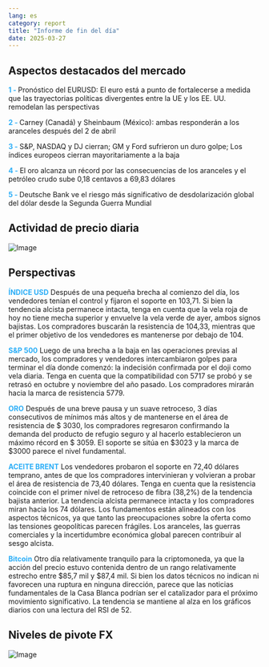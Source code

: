 ```yaml
---
lang: es
category: report
title: "Informe de fin del día"
date: 2025-03-27
---
```



<h2>Aspectos destacados del mercado</h2>
<strong style="color: #2caef7;">1 - </strong> Pronóstico del EURUSD: El euro está a punto de fortalecerse a medida que las trayectorias políticas divergentes entre la UE y los EE. UU. remodelan las perspectivas

<strong style="color: #2caef7;">2 - </strong> Carney (Canadá) y Sheinbaum (México): ambas responderán a los aranceles después del 2 de abril

<strong style="color: #2caef7;">3 - </strong> S&P, NASDAQ y DJ cierran; GM y Ford sufrieron un duro golpe; Los índices europeos cierran mayoritariamente a la baja

<strong style="color: #2caef7;">4 - </strong> El oro alcanza un récord por las consecuencias de los aranceles y el petróleo crudo sube 0,18 centavos a 69,83 dólares

<strong style="color: #2caef7;">5 - </strong> Deutsche Bank ve el riesgo más significativo de desdolarización global del dólar desde la Segunda Guerra Mundial



<h2>Actividad de precio diaria</h2>
<img src="https://markleighedu.github.io/img/Mar-2025/27-Mar-2025/price.jpg" alt="Image"/>

<h2>Perspectivas</h2>
<strong style="color: #2caef7;">ÍNDICE USD</strong> Después de una pequeña brecha al comienzo del día, los vendedores tenían el control y fijaron el soporte en 103,71. Si bien la tendencia alcista permanece intacta, tenga en cuenta que la vela roja de hoy no tiene mecha superior y envuelve la vela verde de ayer, ambos signos bajistas. Los compradores buscarán la resistencia de 104,33, mientras que el primer objetivo de los vendedores es mantenerse por debajo de 104.

<strong style="color: #2caef7;">S&P 500</strong> Luego de una brecha a la baja en las operaciones previas al mercado, los compradores y vendedores intercambiaron golpes para terminar el día donde comenzó: la indecisión confirmada por el doji como vela diaria. Tenga en cuenta que la compatibilidad con 5717 se probó y se retrasó en octubre y noviembre del año pasado. Los compradores mirarán hacia la marca de resistencia 5779. 

<strong style="color: #2caef7;">ORO</strong> Después de una breve pausa y un suave retroceso, 3 días consecutivos de mínimos más altos y de mantenerse en el área de resistencia de $ 3030, los compradores regresaron confirmando la demanda del producto de refugio seguro y al hacerlo establecieron un máximo récord en $ 3059. El soporte se sitúa en $3023 y la marca de $3000 parece el nivel fundamental.

<strong style="color: #2caef7;">ACEITE BRENT</strong> Los vendedores probaron el soporte en 72,40 dólares temprano, antes de que los compradores intervinieran y volvieran a probar el área de resistencia de 73,40 dólares. Tenga en cuenta que la resistencia coincide con el primer nivel de retroceso de fibra (38,2%) de la tendencia bajista anterior. La tendencia alcista permanece intacta y los compradores miran hacia los 74 dólares. Los fundamentos están alineados con los aspectos técnicos, ya que tanto las preocupaciones sobre la oferta como las tensiones geopolíticas parecen frágiles. Los aranceles, las guerras comerciales y la incertidumbre económica global parecen contribuir al sesgo alcista.

<strong style="color: #2caef7;">Bitcoin</strong> Otro día relativamente tranquilo para la criptomoneda, ya que la acción del precio estuvo contenida dentro de un rango relativamente estrecho entre $85,7 mil y $87,4 mil. Si bien los datos técnicos no indican ni favorecen una ruptura en ninguna dirección, parece que las noticias fundamentales de la Casa Blanca podrían ser el catalizador para el próximo movimiento significativo. La tendencia se mantiene al alza en los gráficos diarios con una lectura del RSI de 52.



<h2>Niveles de pivote FX</h2>
<img src="https://markleighedu.github.io/img/Mar-2025/27-Mar-2025/pivot.jpg" alt="Image"/>